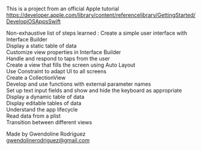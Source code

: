 This is a project from an official Apple tutorial
https://developer.apple.com/library/content/referencelibrary/GettingStarted/DevelopiOSAppsSwift


Non-exhaustive list of steps learned :
Create a simple user interface with Interface Builder<br>
Display a static table of data<br>
Customize view properties in Interface Builder<br>
Handle and respond to taps from the user<br>
Create a view that fills the screen using Auto Layout<br>
Use Constraint to adapt UI to all screens<br>
Create a CollectionView<br>
Develop and use functions with external parameter names<br>
Set up text input fields and show and hide the keyboard as appropriate<br>
Display a dynamic table of data<br>
Display editable tables of data<br>
Understand the app lifecycle<br>
Read data from a plist<br>
Transition between different views<br>

Made by Gwendoline Rodriguez<br />gwendolinerodriguez@gmail.com
